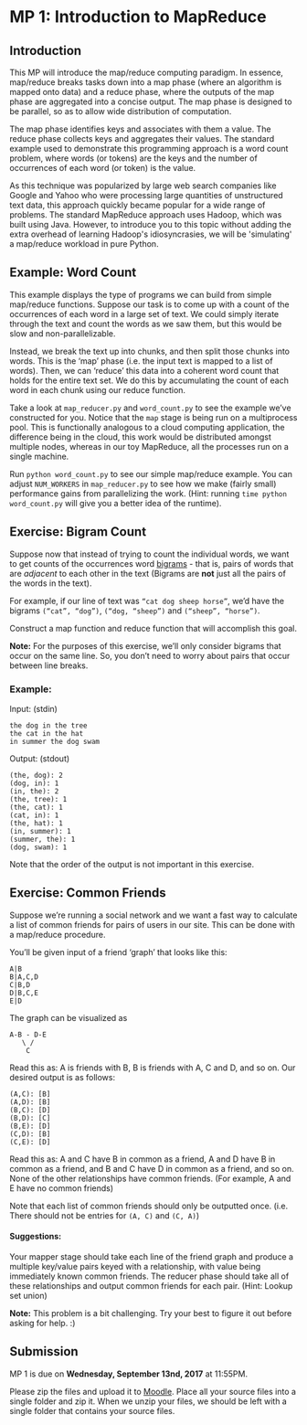 # MP 1: Introduction to MapReduce

## Introduction

This MP will introduce the map/reduce computing paradigm. In essence, map/reduce breaks tasks down into a map phase (where an algorithm is mapped onto data) and a reduce phase, where the outputs of the map phase are aggregated into a concise output. The map phase is designed to be parallel, so as to allow wide distribution of computation.

The map phase identifies keys and associates with them a value. The reduce phase collects keys and aggregates their values. The standard example used to demonstrate this programming approach is a word count problem, where words (or tokens) are the keys and the number of occurrences of each word (or token) is the value.

As this technique was popularized by large web search companies like Google and Yahoo who were processing large quantities of unstructured text data, this approach quickly became popular for a wide range of problems. The standard MapReduce approach uses Hadoop, which was built using Java. However, to introduce you to this topic without adding the extra overhead of learning Hadoop's idiosyncrasies, we will be 'simulating' a map/reduce workload in pure Python.

## Example: Word Count

This example displays the type of programs we can build from simple map/reduce functions. Suppose our task is to come up with a count of the occurrences of each word in a large set of text. We could simply iterate through the text and count the words as we saw them, but this would be slow and non-parallelizable.

Instead, we break the text up into chunks, and then split those chunks into words. This is the ‘map’ phase (i.e. the input text is mapped to a list of words). Then, we can ‘reduce’ this data into a coherent word count that holds for the entire text set. We do this by accumulating the count of each word in each chunk using our reduce function.

Take a look at `map_reducer.py` and `word_count.py` to see the example we’ve constructed for you. Notice that the `map` stage is being run on a multiprocess pool. This is functionally analogous to a cloud computing application, the difference being in the cloud, this work would be distributed amongst multiple nodes, whereas in our toy MapReduce, all the processes run on a single machine.

Run `python word_count.py` to see our simple map/reduce example. You can adjust `NUM_WORKERS` in `map_reducer.py` to see how we make (fairly small) performance gains from parallelizing the work. (Hint: running `time python word_count.py` will give you a better idea of the runtime).

## Exercise: Bigram Count

Suppose now that instead of trying to count the individual words, we want to get counts of the occurrences word [bigrams](https://en.wikipedia.org/wiki/Bigram) - that is, pairs of words that are *adjacent* to each other in the text (Bigrams are **not** just all the pairs of the words in the text).

For example, if our line of text was `“cat dog sheep horse”`, we’d have the bigrams `(“cat”, “dog”)`, `(“dog, “sheep”)` and `(“sheep”, “horse”)`.

Construct a map function and reduce function that will accomplish this goal.

**Note:** For the purposes of this exercise, we’ll only consider bigrams that occur on the same line. So, you don’t need to worry about pairs that occur between line breaks.

### Example:
Input: (stdin)
```
the dog in the tree
the cat in the hat
in summer the dog swam
```

Output: (stdout)
```
(the, dog): 2
(dog, in): 1
(in, the): 2
(the, tree): 1
(the, cat): 1
(cat, in): 1
(the, hat): 1
(in, summer): 1
(summer, the): 1
(dog, swam): 1
```

Note that the order of the output is not important in this exercise.

## Exercise: Common Friends

Suppose we’re running a social network and we want a fast way to calculate a list of common friends for pairs of users in our site. This can be done with a map/reduce procedure.

You’ll be given input of a friend ‘graph’ that looks like this:

```
A|B
B|A,C,D
C|B,D
D|B,C,E
E|D
```
The graph can be visualized as
``` 
A-B - D-E
   \ /
    C
```
Read this as: A is friends with B, B is friends with A, C and D, and so on. Our desired output is as follows:

```
(A,C): [B]
(A,D): [B]
(B,C): [D]
(B,D): [C]
(B,E): [D]
(C,D): [B]
(C,E): [D]
```

Read this as: A and C have B in common as a friend, A and D have B in common as a friend, and B and C have D in common as a friend, and so on. None of the other relationships have common friends.
(For example, A and E have no common friends)

Note that each list of common friends should only be outputted once. (i.e. There should not be entries for `(A, C)` and `(C, A)`)

#### Suggestions:
Your mapper stage should take each line of the friend graph and produce a multiple key/value pairs keyed with a relationship, with value being immediately known common friends.
The reducer phase should take all of these relationships and output common friends for each pair. (Hint: Lookup set union)

**Note:** This problem is a bit challenging. Try your best to figure it out before asking for help. :)

## Submission

MP 1 is due on **Wednesday, September 13nd, 2017** at 11:55PM.

Please zip the files and upload it to [Moodle](learn.illinois.edu). Place all your source files into a single folder and zip it. When we unzip your files, we should be left with a single folder that contains your source files.
